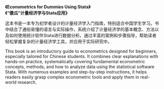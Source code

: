 **《Econometrics for Dummies Using Stata》**  
**《“傻瓜”计量经济学与Stata应用》**

这本书是一本专为初学者设计的计量经济学入门指南，特别适合中国学生学习。书中结合了通俗易懂的语言与实际操作，系统介绍了计量经济学的基本概念、方法以及如何使用统计软件Stata进行数据分析。通过丰富的案例和步骤指导，帮助读者轻松掌握复杂的计量经济学工具，并应用于实际研究中。

This book is an introductory guide to econometrics designed for beginners, especially tailored for Chinese students. It combines clear explanations with hands-on practice, systematically covering fundamental econometric concepts, methods, and how to analyze data using the statistical software Stata. With numerous examples and step-by-step instructions, it helps readers easily grasp complex econometric tools and apply them in real-world research.
